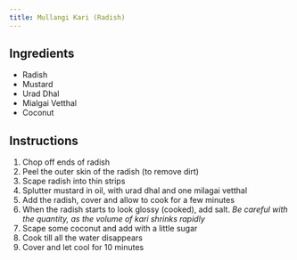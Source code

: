 ```yaml
---
title: Mullangi Kari (Radish)
---
```


## Ingredients

- Radish
- Mustard
- Urad Dhal
- Mialgai Vetthal
- Coconut

## Instructions

1. Chop off ends of radish
1. Peel the outer skin of the radish (to remove dirt)
1. Scape radish into thin strips
1. Splutter mustard in oil, with urad dhal and one milagai vetthal
1. Add the radish, cover and allow to cook for a few minutes
1. When the radish starts to look glossy (cooked), add salt. _Be careful
with the quantity, as the volume of kari shrinks rapidly_
1. Scape some coconut and add with a little sugar
1. Cook till all the water disappears
1. Cover and let cool for 10 minutes
